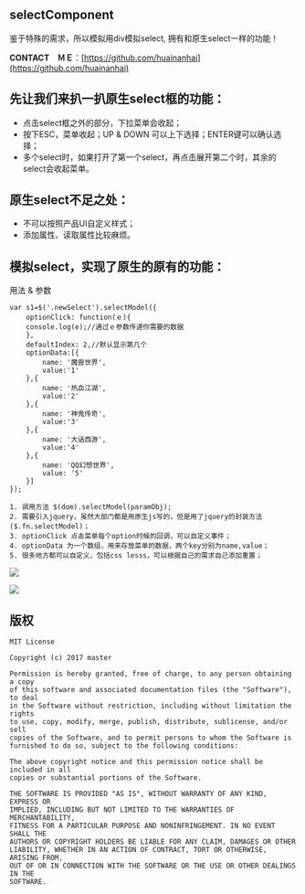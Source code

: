 ## selectComponent ##
鉴于特殊的需求，所以模拟用div模拟select, 拥有和原生select一样的功能！

**CONTACT　ＭＥ**：[https://github.com/huainanhai](https://github.com/huainanhai)

## 先让我们来扒一扒原生select框的功能： ##
- 点击select框之外的部分，下拉菜单会收起；
- 按下ESC，菜单收起；UP & DOWN 可以上下选择；ENTER键可以确认选择；
- 多个select时，如果打开了第一个select，再点击展开第二个时，其余的select会收起菜单。

## 原生select不足之处： ##
- 不可以按照产品UI自定义样式；
- 添加属性、读取属性比较麻烦。

## 模拟select，实现了原生的原有的功能： ##

用法 & 参数

    var s1=$('.newSelect').selectModel({
	    optionClick: function(ｅ){
		console.log(e);//通过ｅ参数传递你需要的数据
	    },
	    defaultIndex: 2,//默认显示第几个
	    optionData:[{
	        name: '魔兽世界',
	        value:'1'
	    },{
	        name: '热血江湖',
	        value:'2'
	    },{
	        name: '神鬼传奇',
	        value:'3'
	    },{
	        name: '大话西游',
	        value:'4'
	    },{
	        name: 'QQ幻想世界',
	        value: '5'
	    }]
	});

	1. 调用方法 $(dom).selectModel(paramObj);
	2. 需要引入jquery，虽然大部门都是用原生js写的，但是用了jquery的封装方法($.fn.selectModel)；
	3. optionClick 点击菜单每个option时候的回调，可以自定义事件；
	4. optionData 为一个数组，用来存放菜单的数据，两个key分别为name,value；
	5. 很多地方都可以自定义，包括css lesss，可以根据自己的需求自己添加重置；


![](http://i.imgur.com/4bJMsnw.png)

![](http://i.imgur.com/K1tM4xs.png)

## 版权 ##

	MIT License
	
	Copyright (c) 2017 master
	
	Permission is hereby granted, free of charge, to any person obtaining a copy
	of this software and associated documentation files (the "Software"), to deal
	in the Software without restriction, including without limitation the rights
	to use, copy, modify, merge, publish, distribute, sublicense, and/or sell
	copies of the Software, and to permit persons to whom the Software is
	furnished to do so, subject to the following conditions:
	
	The above copyright notice and this permission notice shall be included in all
	copies or substantial portions of the Software.
	
	THE SOFTWARE IS PROVIDED "AS IS", WITHOUT WARRANTY OF ANY KIND, EXPRESS OR
	IMPLIED, INCLUDING BUT NOT LIMITED TO THE WARRANTIES OF MERCHANTABILITY,
	FITNESS FOR A PARTICULAR PURPOSE AND NONINFRINGEMENT. IN NO EVENT SHALL THE
	AUTHORS OR COPYRIGHT HOLDERS BE LIABLE FOR ANY CLAIM, DAMAGES OR OTHER
	LIABILITY, WHETHER IN AN ACTION OF CONTRACT, TORT OR OTHERWISE, ARISING FROM,
	OUT OF OR IN CONNECTION WITH THE SOFTWARE OR THE USE OR OTHER DEALINGS IN THE
	SOFTWARE.
